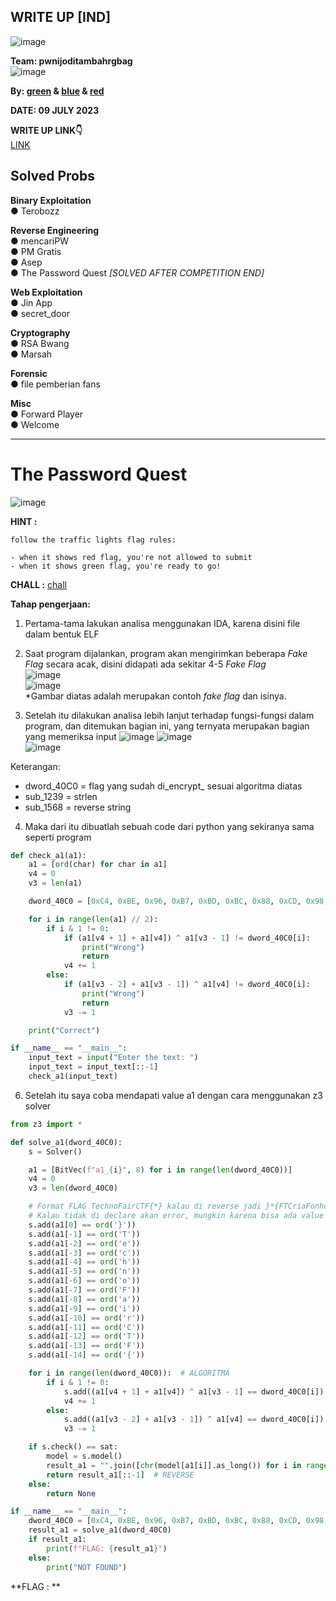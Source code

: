 ## WRITE UP [IND]  

![image](https://github.com/PlasmaRing/CTF-WRITE-UP/assets/92077284/cfa6d2fb-de39-4d76-8cc7-fd9a3299a3df)



**Team: pwnijoditambahrgbag**  
![image](https://github.com/PlasmaRing/CTF-WRITE-UP/assets/92077284/936bbda0-da18-4673-966e-91b797c96c08)


**By: [green](https://github.com/PlasmaRing) & [blue]() & [red]()**   

**DATE: 09 JULY 2023**  

**WRITE UP LINK👇**  
[LINK](https://github.com/PlasmaRing/CTF-WRITE-UP/blob/f63454c2183cb3a04055b5509ca0f82d4567b2f2/TechnoFair%2010%20CTF%202023/FILE/CTF_TECHNOFAIR10.0_PWNRGBDITAMBAHIJO.pdf)

## Solved Probs


**Binary Exploitation**  
● Terobozz  

**Reverse Engineering**  
● mencariPW  
● PM Gratis  
● Asep  
● The Password Quest *[SOLVED AFTER COMPETITION END]*  
  
**Web Exploitation**  
● Jin App  
● secret_door  

**Cryptography**  
● RSA Bwang  
● Marsah  

**Forensic**  
● file pemberian fans  

**Misc**  
● Forward Player  
● Welcome  

---
# The Password Quest  
![image](https://github.com/PlasmaRing/CTF-WRITE-UP/assets/92077284/582f7390-629d-4bf1-bce8-dca24fa83ee6)  

**HINT :**  
```
follow the traffic lights flag rules:

- when it shows red flag, you're not allowed to submit
- when it shows green flag, you're ready to go!
```

**CHALL :** [chall](https://github.com/PlasmaRing/CTF-WRITE-UP/blob/0e3b4ce4729c33224c25e01a3760b640dcb2daa5/TechnoFair%2010%20CTF%202023/FILE/chall)  

**Tahap pengerjaan:**  
1. Pertama-tama lakukan analisa menggunakan IDA, karena disini file dalam bentuk ELF  
2. Saat program dijalankan, program akan mengirimkan beberapa _Fake Flag_ secara acak, disini didapati ada sekitar 4-5 _Fake Flag_  
![image](https://github.com/PlasmaRing/CTF-WRITE-UP/assets/92077284/78644b83-03f2-4532-87e0-6872e1891e44)  
![image](https://github.com/PlasmaRing/CTF-WRITE-UP/assets/92077284/7fb522de-187f-4b46-bdcd-9d022b784088)  
*Gambar diatas adalah merupakan contoh _fake flag_ dan isinya.  

3. Setelah itu dilakukan analisa lebih lanjut terhadap fungsi-fungsi dalam program, dan ditemukan bagian ini, yang ternyata merupakan bagian yang memeriksa input
![image](https://github.com/PlasmaRing/CTF-WRITE-UP/assets/92077284/0f235ddc-54bd-446e-baf8-9732e6163851)
![image](https://github.com/PlasmaRing/CTF-WRITE-UP/assets/92077284/f696c1ae-4b8e-457c-8ce9-9e6fb18267bd)  
![image](https://github.com/PlasmaRing/CTF-WRITE-UP/assets/92077284/559796f0-1aaf-43e2-ab31-2bc95db3c6ad)  

Keterangan:  
* dword_40C0 = flag yang sudah di_encrypt_ sesuai algoritma diatas  
* sub_1239 = strlen  
* sub_1568 =  reverse string

4. Maka dari itu dibuatlah sebuah code dari python yang sekiranya sama seperti program  

```py
def check_a1(a1):
    a1 = [ord(char) for char in a1]
    v4 = 0
    v3 = len(a1)

    dword_40C0 = [0xC4, 0xBE, 0x96, 0xB7, 0xBD, 0xBC, 0x88, 0xCD, 0x98, 0xFD, 0xF8, 0x38, 0x96, 0x09, 0xFD, 0xFF, 0x84, 0xA0, 0xC6, 0xE7, 0xA6, 0xCD, 0xF2, 0xD9, 0xF6, 0xED, 0x8E, 0xC6, 0x94, 0x32, 0xD4, 0xC4, 0x3B, 0x91, 0x2E, 0xF4, 0x34, 0xA4, 0xB0, 0xF6, 0xCA, 0x8C, 0xF6, 0xED, 0x9E, 0xE9, 0xA2, 0xCF, 0xCD, 0xE7, 0xE7, 0x96, 0xAB, 0xB7, 0x97, 0xDD, 0x99, 0x5F, 0xA5, 0x08, 0xB2, 0xA0, 0xEC, 0xCB, 0x9D, 0xE5, 0xD4, 0x90, 0x93, 0xB5, 0xE7, 0x8C, 0x2E, 0xBC, 0xE0, 0xCE, 0xD9, 0xE3, 0x9F, 0xE7, 0x94, 0xD3, 0x85, 0xF9, 0x8D, 0xEF, 0xE9, 0x34, 0xA6, 0xA6, 0xCA, 0xCA]

    for i in range(len(a1) // 2): 
        if i & 1 != 0:
            if (a1[v4 + 1] + a1[v4]) ^ a1[v3 - 1] != dword_40C0[i]:
                print("Wrong")
                return
            v4 += 1
        else:
            if (a1[v3 - 2] + a1[v3 - 1]) ^ a1[v4] != dword_40C0[i]:
                print("Wrong")
                return
            v3 -= 1

    print("Correct")

if __name__ == "__main__":
    input_text = input("Enter the text: ")
    input_text = input_text[::-1]
    check_a1(input_text)
```

6.  Setelah itu saya coba mendapati value a1 dengan cara menggunakan z3 solver

```py
from z3 import *

def solve_a1(dword_40C0):
    s = Solver()

    a1 = [BitVec(f"a1_{i}", 8) for i in range(len(dword_40C0))]
    v4 = 0
    v3 = len(dword_40C0)

    # Format FLAG TechnoFairCTF{*} kalau di reverse jadi }*{FTCriaFonhceT
    # Kalau tidak di declare akan error, mungkin karena bisa ada value lain yang sesuai dengan kondisi
    s.add(a1[0] == ord('}'))
    s.add(a1[-1] == ord('T'))
    s.add(a1[-2] == ord('e'))
    s.add(a1[-3] == ord('c'))
    s.add(a1[-4] == ord('h'))
    s.add(a1[-5] == ord('n'))
    s.add(a1[-6] == ord('o'))
    s.add(a1[-7] == ord('F'))
    s.add(a1[-8] == ord('a'))
    s.add(a1[-9] == ord('i'))
    s.add(a1[-10] == ord('r'))
    s.add(a1[-11] == ord('C'))
    s.add(a1[-12] == ord('T'))
    s.add(a1[-13] == ord('F'))
    s.add(a1[-14] == ord('{'))

    for i in range(len(dword_40C0)):  # ALGORITMA
        if i & 1 != 0:
            s.add((a1[v4 + 1] + a1[v4]) ^ a1[v3 - 1] == dword_40C0[i])
            v4 += 1
        else:
            s.add((a1[v3 - 2] + a1[v3 - 1]) ^ a1[v4] == dword_40C0[i])
            v3 -= 1

    if s.check() == sat:
        model = s.model()
        result_a1 = "".join([chr(model[a1[i]].as_long()) for i in range(len(dword_40C0))])
        return result_a1[::-1]  # REVERSE
    else:
        return None

if __name__ == "__main__":
    dword_40C0 = [0xC4, 0xBE, 0x96, 0xB7, 0xBD, 0xBC, 0x88, 0xCD, 0x98, 0xFD, 0xF8, 0x38, 0x96, 0x09, 0xFD, 0xFF, 0x84, 0xA0, 0xC6, 0xE7, 0xA6, 0xCD, 0xF2, 0xD9, 0xF6, 0xED, 0x8E, 0xC6, 0x94, 0x32, 0xD4, 0xC4, 0x3B, 0x91, 0x2E, 0xF4, 0x34, 0xA4, 0xB0, 0xF6, 0xCA, 0x8C, 0xF6, 0xED, 0x9E, 0xE9, 0xA2, 0xCF, 0xCD, 0xE7, 0xE7, 0x96, 0xAB, 0xB7, 0x97, 0xDD, 0x99, 0x5F, 0xA5, 0x08, 0xB2, 0xA0, 0xEC, 0xCB, 0x9D, 0xE5, 0xD4, 0x90, 0x93, 0xB5, 0xE7, 0x8C, 0x2E, 0xBC, 0xE0, 0xCE, 0xD9, 0xE3, 0x9F, 0xE7, 0x94, 0xD3, 0x85, 0xF9, 0x8D, 0xEF, 0xE9, 0x34, 0xA6, 0xA6, 0xCA, 0xCA]
    result_a1 = solve_a1(dword_40C0)
    if result_a1:
        print(f"FLAG: {result_a1}")
    else:
        print("NOT FOUND")
```

**FLAG : **
